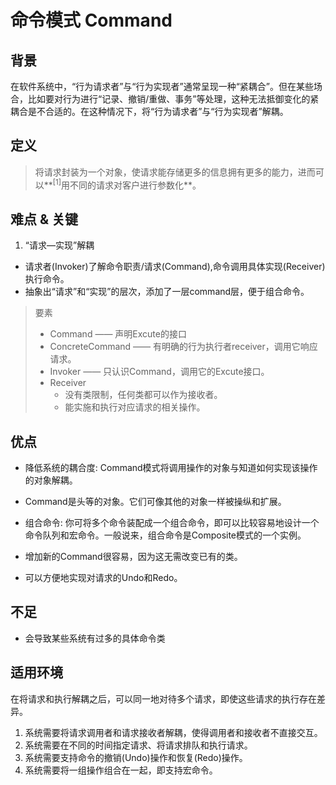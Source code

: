 # 命令模式 Command
## 背景
在软件系统中，“行为请求者”与“行为实现者”通常呈现一种“紧耦合”。但在某些场合，比如要对行为进行“记录、撤销/重做、事务”等处理，这种无法抵御变化的紧耦合是不合适的。在这种情况下，将“行为请求者”与“行为实现者”解耦。
## 定义
>将请求封装为一个对象，使请求能存储更多的信息拥有更多的能力，进而可以**<sup>[1]</sup>用不同的请求对客户进行参数化**。

## 难点 & 关键
1. “请求—实现”解耦

  + 请求者(Invoker)了解命令职责/请求(Command),命令调用具体实现(Receiver)执行命令。
  + 抽象出“请求”和“实现”的层次，添加了一层command层，便于组合命令。

> 要素
> + Command —— 声明Excute的接口
> + ConcreteCommand —— 有明确的行为执行者receiver，调用它响应请求。
> + Invoker —— 只认识Command，调用它的Excute接口。
> + Receiver
>      + 没有类限制，任何类都可以作为接收者。
>      + 能实施和执行对应请求的相关操作。

## 优点
+ 降低系统的耦合度: Command模式将调用操作的对象与知道如何实现该操作的对象解耦。

+ Command是头等的对象。它们可像其他的对象一样被操纵和扩展。

+ 组合命令: 你可将多个命令装配成一个组合命令，即可以比较容易地设计一个命令队列和宏命令。一般说来，组合命令是Composite模式的一个实例。

+ 增加新的Command很容易，因为这无需改变已有的类。

+ 可以方便地实现对请求的Undo和Redo。

## 不足
+ 会导致某些系统有过多的具体命令类

## 适用环境
在将请求和执行解耦之后，可以同一地对待多个请求，即使这些请求的执行存在差异。
1. 系统需要将请求调用者和请求接收者解耦，使得调用者和接收者不直接交互。
2. 系统需要在不同的时间指定请求、将请求排队和执行请求。
3. 系统需要支持命令的撤销(Undo)操作和恢复(Redo)操作。
4. 系统需要将一组操作组合在一起，即支持宏命令。